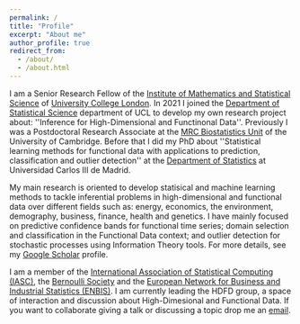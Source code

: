 ```yaml
---
permalink: /
title: "Profile"
excerpt: "About me"
author_profile: true
redirect_from: 
  - /about/
  - /about.html
---
```


I am a Senior Research Fellow of the [Institute of Mathematics and Statistical Science](https://www.ucl.ac.uk/mathematical-statistical-sciences/) of [University College London](https://www.ucl.ac.uk/). In 2021 I joined the [Department of Statistical Science](https://www.ucl.ac.uk/statistics/) department of UCL to develop my own research project about: ''Inference for High-Dimensional and Functinonal Data''. Previously I was a Postdoctoral Research Associate at the [MRC Biostatistics Unit](https://www.mrc-bsu.cam.ac.uk/) of the University of Cambridge. Before that I did my PhD about ''Statistical learning methods for functional data with applications to prediction, classification and outlier detection'' at the [Department of Statistics](https://www.uc3m.es/ss/Satellite/UC3MInstitucional/en/PortadaMiniSiteA/1371229065435/Department_of_Statistics) at Universidad Carlos III de Madrid.

My main research is oriented to develop statisical and machine learning methods to tackle inferential problems in high-dimensional and functional data over different fields such as: energy, economics, the environment, demography, business, finance, health and genetics. I have mainly focused on predictive confidence bands for functional time series; domain selection and classification in the Functional Data context; and outlier detection for stochastic processes using Information Theory tools. For more details, see my [Google Scholar](https://scholar.google.com/citations?hl=es&user=6IZOUNkAAAAJ) profile.

I am a member of the [International Association of Statistical Computing (IASC)](https://iasc-isi.org/), the [Bernoulli Society](https://www.bernoullisociety.org/) and the [European Network for Business and Industrial Statistics (ENBIS)](https://enbis.org/). I am currently leading the HDFD group, a space of interaction and discussion about High-Dimesional and Functional Data. If you want to collaborate giving a talk or discussing a topic drop me an [email](mailto:n.hernandez@ucl.ac.uk).

<!--the [International Association for Statistical Computing](https://iasc-isi.org/) and-->
